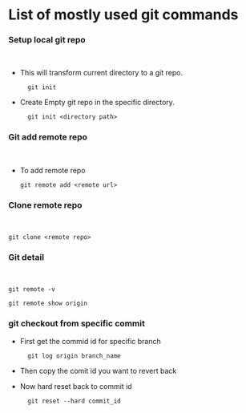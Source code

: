 
# List of mostly used git commands

### Setup local git repo
<br>

- This will transform current directory to a git repo.

        git init 

- Create Empty git repo in the specific directory.

        git init <directory path>



### Git add remote repo
<br>

  - To add remote repo

        git remote add <remote url>

### Clone remote repo
<br>

    git clone <remote repo>

### Git detail
<br>

    git remote -v 

    git remote show origin




### git checkout from specific commit

- First get the commid id for specific branch 
        
        git log origin branch_name
        
- Then copy the comit id you want to revert back
- Now hard reset back to commit id

        git reset --hard commit_id



